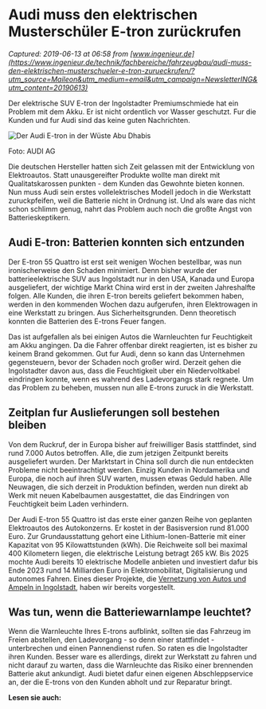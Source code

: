 # Audi muss den elektrischen Musterschüler E-tron zurückrufen

_Captured: 2019-06-13 at 06:58 from [www.ingenieur.de](https://www.ingenieur.de/technik/fachbereiche/fahrzeugbau/audi-muss-den-elektrischen-musterschueler-e-tron-zurueckrufen/?utm_source=Maileon&utm_medium=email&utm_campaign=NewsletterING&utm_content=20190613)_

Der elektrische SUV E-tron der Ingolstadter Premiumschmiede hat ein Problem mit dem Akku. Er ist nicht ordentlich vor Wasser geschutzt. Fur die Kunden und fur Audi sind das keine guten Nachrichten.

![Der Audi E-tron in der Wüste Abu Dhabis](https://www.ingenieur.de/wp-content/uploads/2019/06/A1814573_medium-e1560323196401.jpg)

Foto: AUDI AG

Die deutschen Hersteller hatten sich Zeit gelassen mit der Entwicklung von Elektroautos. Statt unausgereifter Produkte wollte man direkt mit Qualitatskarossen punkten - dem Kunden das Gewohnte bieten konnen. Nun muss Audi sein erstes vollelektrisches Modell jedoch in die Werkstatt zuruckpfeifen, weil die Batterie nicht in Ordnung ist. Und als ware das nicht schon schlimm genug, nahrt das Problem auch noch die großte Angst von Batterieskeptikern.

## Audi E-tron: Batterien konnten sich entzunden

Der E-tron 55 Quattro ist erst seit wenigen Wochen bestellbar, was nun ironischerweise den Schaden minimiert. Denn bisher wurde der batterieelektrische SUV aus Ingolstadt nur in den USA, Kanada und Europa ausgeliefert, der wichtige Markt China wird erst in der zweiten Jahreshalfte folgen. Alle Kunden, die ihren E-tron bereits geliefert bekommen haben, werden in den kommenden Wochen dazu aufgerufen, ihren Elektrowagen in eine Werkstatt zu bringen. Aus Sicherheitsgrunden. Denn theoretisch konnten die Batterien des E-trons Feuer fangen.

Das ist aufgefallen als bei einigen Autos die Warnleuchten fur Feuchtigkeit am Akku angingen. Da die Fahrer offenbar direkt reagierten, ist es bisher zu keinem Brand gekommen. Gut fur Audi, denn so kann das Unternehmen gegensteuern, bevor der Schaden noch großer wird. Derzeit gehen die Ingolstadter davon aus, dass die Feuchtigkeit uber ein Niedervoltkabel eindringen konnte, wenn es wahrend des Ladevorgangs stark regnete. Um das Problem zu beheben, mussen nun alle E-trons zuruck in die Werkstatt.

## Zeitplan fur Auslieferungen soll bestehen bleiben

Von dem Ruckruf, der in Europa bisher auf freiwilliger Basis stattfindet, sind rund 7.000 Autos betroffen. Alle, die zum jetzigen Zeitpunkt bereits ausgeliefert wurden. Der Marktstart in China soll durch die nun entdeckten Probleme nicht beeintrachtigt werden. Einzig Kunden in Nordamerika und Europa, die noch auf ihren SUV warten, mussen etwas Geduld haben. Alle Neuwagen, die sich derzeit in Produktion befinden, werden nun direkt ab Werk mit neuen Kabelbaumen ausgestattet, die das Eindringen von Feuchtigkeit beim Laden verhindern.

Der Audi E-tron 55 Quattro ist das erste einer ganzen Reihe von geplanten Elektroautos des Autokonzerns. Er kostet in der Basisversion rund 81.000 Euro. Zur Grundausstattung gehort eine Lithium-Ionen-Batterie mit einer Kapazitat von 95 Kilowattstunden (kWh). Die Reichweite soll bei maximal 400 Kilometern liegen, die elektrische Leistung betragt 265 kW. Bis 2025 mochte Audi bereits 10 elektrische Modelle anbieten und investiert dafur bis Ende 2023 rund 14 Milliarden Euro in Elektromobilitat, Digitalisierung und autonomes Fahren. Eines dieser Projekte, die [Vernetzung von Autos und Ampeln in Ingolstadt](https://www.ingenieur.de/technik/fachbereiche/verkehr/audi-vernetzt-in-ingolstadt-neue-modelle-mit-staedtischen-ampeln/), haben wir bereits vorgestellt.

## Was tun, wenn die Batteriewarnlampe leuchtet?

Wenn die Warnleuchte Ihres E-trons aufblinkt, sollten sie das Fahrzeug im Freien abstellen, den Ladevorgang - so denn einer stattfindet - unterbrechen und einen Pannendienst rufen. So raten es die Ingolstadter ihren Kunden. Besser ware es allerdings, direkt zur Werkstatt zu fahren und nicht darauf zu warten, dass die Warnleuchte das Risiko einer brennenden Batterie akut ankundigt. Audi bietet dafur einen eigenen Abschleppservice an, der die E-trons von den Kunden abholt und zur Reparatur bringt.

**Lesen sie auch:**
